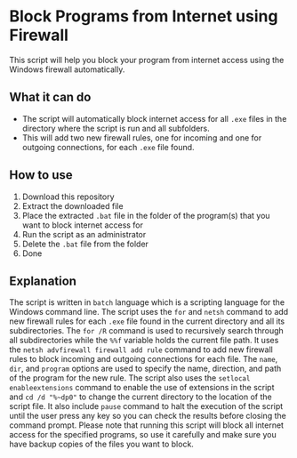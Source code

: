 # Block Programs from Internet using Firewall

This script will help you block your program from internet access using the Windows firewall automatically.

## What it can do
- The script will automatically block internet access for all `.exe` files in the directory where the script is run and all subfolders.
- This will add two new firewall rules, one for incoming and one for outgoing connections, for each `.exe` file found.

## How to use
1. Download this repository
2. Extract the downloaded file
3. Place the extracted `.bat` file in the folder of the program(s) that you want to block internet access for
4. Run the script as an administrator
5. Delete the `.bat` file from the folder
6. Done

## Explanation
The script is written in `batch` language which is a scripting language for the Windows command line. The script uses the `for` and `netsh` command to add new firewall rules for each `.exe` file found in the current directory and all its subdirectories. The `for /R` command is used to recursively search through all subdirectories while the `%%f` variable holds the current file path. 
It uses the `netsh advfirewall firewall add rule` command to add new firewall rules to block incoming and outgoing connections for each file. The `name`, `dir`, and `program` options are used to specify the name, direction, and path of the program for the new rule. 
The script also uses the `setlocal enableextensions` command to enable the use of extensions in the script and `cd /d "%~dp0"` to change the current directory to the location of the script file.
It also include `pause` command to halt the execution of the script until the user press any key so you can check the results before closing the command prompt.
Please note that running this script will block all internet access for the specified programs, so use it carefully and make sure you have backup copies of the files you want to block.
